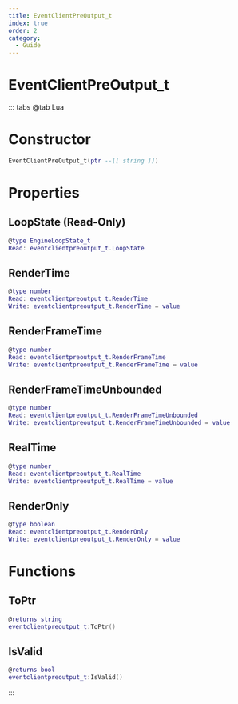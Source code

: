 ```yaml
---
title: EventClientPreOutput_t
index: true
order: 2
category:
  - Guide
---
```


# EventClientPreOutput_t

::: tabs
@tab Lua
# Constructor
```lua
EventClientPreOutput_t(ptr --[[ string ]])
```
# Properties
## LoopState (Read-Only)
```lua
@type EngineLoopState_t
Read: eventclientpreoutput_t.LoopState
```
## RenderTime 
```lua
@type number
Read: eventclientpreoutput_t.RenderTime
Write: eventclientpreoutput_t.RenderTime = value
```
## RenderFrameTime 
```lua
@type number
Read: eventclientpreoutput_t.RenderFrameTime
Write: eventclientpreoutput_t.RenderFrameTime = value
```
## RenderFrameTimeUnbounded 
```lua
@type number
Read: eventclientpreoutput_t.RenderFrameTimeUnbounded
Write: eventclientpreoutput_t.RenderFrameTimeUnbounded = value
```
## RealTime 
```lua
@type number
Read: eventclientpreoutput_t.RealTime
Write: eventclientpreoutput_t.RealTime = value
```
## RenderOnly 
```lua
@type boolean
Read: eventclientpreoutput_t.RenderOnly
Write: eventclientpreoutput_t.RenderOnly = value
```
# Functions
## ToPtr
```lua
@returns string
eventclientpreoutput_t:ToPtr()
```
## IsValid
```lua
@returns bool
eventclientpreoutput_t:IsValid()
```

:::